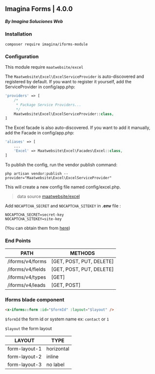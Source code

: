 ## Imagina Forms | 4.0.0
##### By Imagina Soluciones Web

### Installation

`` composer require imagina/iforms-module ``

### Configuration

This module require ``maatwebsite/excel``

The ``Maatwebsite\Excel\ExcelServiceProvider`` is auto-discovered and registered by default.
If you want to register it yourself, add the ServiceProvider in config/app.php:

```php
'providers' => [
    /*
     * Package Service Providers...
     */
    Maatwebsite\Excel\ExcelServiceProvider::class,
]
```

The Excel facade is also auto-discovered.
If you want to add it manually, add the Facade in config/app.php:

```php
'aliases' => [
    ...
    'Excel' => Maatwebsite\Excel\Facades\Excel::class,
]
```

To publish the config, run the vendor publish command:
```
php artisan vendor:publish --provider="Maatwebsite\Excel\ExcelServiceProvider"
```
This will create a new config file named config/excel.php.

> data source [maatwebsite/excel](https://docs.laravel-excel.com/3.1/getting-started/installation.html)


Add `NOCAPTCHA_SECRET` and `NOCAPTCHA_SITEKEY` in **.env** file :

```
NOCAPTCHA_SECRET=secret-key
NOCAPTCHA_SITEKEY=site-key
```

(You can obtain them from [here](https://www.google.com/recaptcha/admin))

### End Points
  | PATH | METHODS |
  | ------------- | ------------- | 
  | /iforms/v4/forms | [GET, POST, PUT, DELETE] |
  | /iforms/v4/fields | [GET, POST, PUT, DELETE] |
  | /iforms/v4/types | [GET] |
  | /iforms/v4/leads | [GET, POST] |
  
### Iforms blade component

```html
<x-iforms::form :id="$formId" :layout="$layout" />
```

`$formId` the form id or system name ex: `contact` or `1`

`$layout` the form layout

| LAYOUT | TYPE |
| ------ | ------------- | 
| form-layout-1 | horizontal |
| form-layout-2 | inline |
| form-layout-3 | no label |
